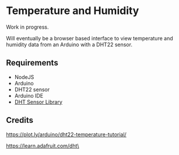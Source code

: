 # Temperature and Humidity

Work in progress.

Will eventually be a browser based interface to view temperature and humidity data from an Arduino with a DHT22 sensor.

## Requirements

- NodeJS
- Arduino
- DHT22 sensor
- Arduino IDE
- [DHT Sensor Library](https://github.com/adafruit/DHT-sensor-library)

## Credits

https://plot.ly/arduino/dht22-temperature-tutorial/

https://learn.adafruit.com/dht\
